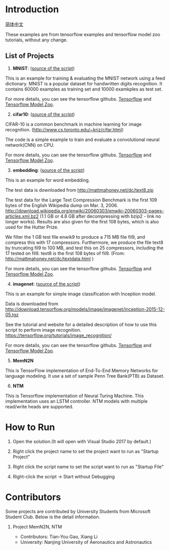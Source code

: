 ﻿# Introduction

[简体中文](/zh-hans/examples/tensorflow/README.md)

These examples are from tensorflow examples and tensorflow model zoo tutorials, without any change.

## List of Projects

1. **MNIST**: ([source of the script](https://github.com/tensorflow/models/tree/master/tutorials/image/mnist))

This is an example for training & evaluating the MNIST network using a feed dictionary. MNIST is a popular dataset for handwritten digits recognition. It contains 60000 examples as training set and 10000 examkples as test set.

For more details, you can see the tensorflow githubs. [Tensorflow](https://github.com/tensorflow/tensorflow) and [Tensorflow Model Zoo](https://github.com/tensorflow/models).


2. **cifar10**: ([source of the script](https://github.com/tensorflow/models/tree/master/tutorials/image/cifar10))

CIFAR-10 is a common benchmark in machine learning for image recognition. (http://www.cs.toronto.edu/~kriz/cifar.html) 

The code is a simple example to train and evaluate a convolutional neural network(CNN) on CPU.

For more details, you can see the tensorflow githubs. [Tensorflow](https://github.com/tensorflow/tensorflow) and [Tensorflow Model Zoo](https://github.com/tensorflow/models).


3. **embedding**: ([source of the script](https://github.com/tensorflow/tensorflow/tree/master/tensorflow/examples/tutorials/word2vec))

This is an example for word embedding.

The test data is downloaded from http://mattmahoney.net/dc/text8.zip

The test data for the Large Text Compression Benchmark is the first 109 bytes of the English Wikipedia dump on Mar. 3, 2006. http://download.wikipedia.org/enwiki/20060303/enwiki-20060303-pages-articles.xml.bz2 (1.1 GB or 4.8 GB after decompressing with bzip2 - link no longer works). Results are also given for the first 108 bytes, which is also used for the Hutter Prize.

We filter the 1 GB test file enwik9 to produce a 715 MB file fil9, and compress this with 17 compressors. Furthermore, we produce the file text8 by truncating fil9 to 100 MB, and test this on 25 compressors, including the 17 tested on fil9.  text8 is the first 108 bytes of fil9. (From: http://mattmahoney.net/dc/textdata.html )

For more details, you can see the tensorflow githubs. [Tensorflow](https://github.com/tensorflow/tensorflow) and [Tensorflow Model Zoo](https://github.com/tensorflow/models).


4. **imagenet**: ([source  of the script](https://github.com/tensorflow/models/tree/master/tutorials/image/imagenet))

This is an example for simple image classification with Inception model.

Data is downloaded from http://download.tensorflow.org/models/image/imagenet/inception-2015-12-05.tgz

See the tutorial and website for a detailed description of how to use this script to perform image recognition. https://tensorflow.org/tutorials/image_recognition/

For more details, you can see the tensorflow githubs. [Tensorflow](https://github.com/tensorflow/tensorflow) and [Tensorflow Model Zoo](https://github.com/tensorflow/models).


5. **MemN2N**

This is TensorFlow implementation of End-To-End Memory Networks for language modeling. It use a set of sample Penn Tree Bank(PTB) as Dataset.


6. **NTM**

This is Tensorflow implementation of Neural Turing Machine. This implementation uses an LSTM controller. NTM models with multiple read/write heads are supported.


# How to Run

1. Open the solution.(It will open with Visual Studio 2017 by default.)

2. Right click the project name to set the project want to run as "Startup Project"

3. Right click the script name to set the script want to run as "Startup File"

4. Right-click the script -> Start without Debugging


# Contributors

Some projects are contributed by University Students from Microsoft Student Club. Below is the detail information.

1. Project MemN2N, NTM

    - Contributors: Tian-You Gao, Xiang Li
    - University: Nanjing University of Aeronautics and Astronautics